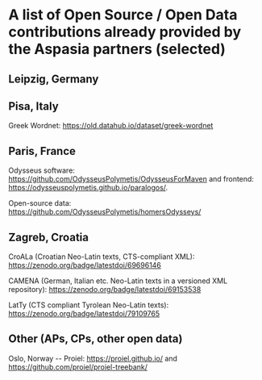 # A list of Open Source / Open Data contributions already provided by the Aspasia partners (selected)

## Leipzig, Germany

## Pisa, Italy

Greek Wordnet: https://old.datahub.io/dataset/greek-wordnet 

## Paris, France

Odysseus software: https://github.com/OdysseusPolymetis/OdysseusForMaven and frontend: https://odysseuspolymetis.github.io/paralogos/. 

Open-source data: https://github.com/OdysseusPolymetis/homersOdysseys/

## Zagreb, Croatia

CroALa (Croatian Neo-Latin texts, CTS-compliant XML): https://zenodo.org/badge/latestdoi/69696146

CAMENA (German, Italian etc. Neo-Latin texts in a versioned XML repository):  https://zenodo.org/badge/latestdoi/69153538

LatTy (CTS compliant Tyrolean Neo-Latin texts): https://zenodo.org/badge/latestdoi/79109765

## Other (APs, CPs, other open data)

Oslo, Norway -- Proiel: https://proiel.github.io/ and https://github.com/proiel/proiel-treebank/ 

